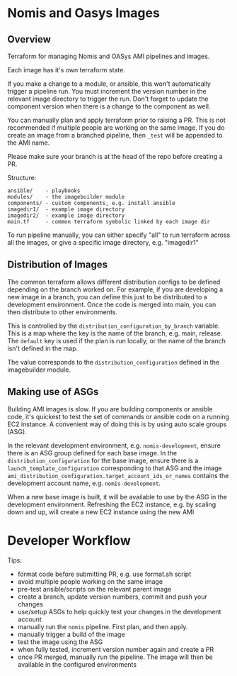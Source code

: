 # Nomis and Oasys Images

## Overview

Terraform for managing Nomis and OASys AMI pipelines and images.

Each image has it's own terraform state.

If you make a change to a module, or ansible, this won't automatically
trigger a pipeline run. You must increment the version number in the
relevant image directory to trigger the run. Don't forget to update
the component version when there is a change to the component as well.

You can manually plan and apply terraform prior to raising a PR. This is
not recommended if multiple people are working on the same image. If
you do create an image from a branched pipeline, then `_test` will be
appended to the AMI name.

Please make sure your branch is at the head of the repo before creating
a PR.

Structure:

```
ansible/    - playbooks
modules/    - the imagebuilder module
components/ - custom components, e.g. install ansible
imagedir1/  - example image directory
imagedir2/  - example image directory
main.tf     - common terraform symbolic linked by each image dir
```

To run pipeline manually, you can either specify "all" to run terraform
across all the images, or give a specific image directory, e.g. "imagedir1"

## Distribution of Images

The common terraform allows different distribution configs to be defined
depending on the branch worked on. For example, if you are developing
a new image in a branch, you can define this just to be distributed to a
development environment. Once the code is merged into main, you can then
distribute to other environments.

This is controlled by the `distribution_configuration_by_branch` variable.
This is a map where the key is the name of the branch, e.g. main, release.
The `default` key is used if the plan is run locally, or the name of the
branch isn't defined in the map.

The value corresponds to the `distribution_configuration` defined in
the imagebuilder module.

## Making use of ASGs

Building AMI images is slow. If you are building components or
ansible code, it's quickest to test the set of commands or
ansible code on a running EC2 instance. A convenient way of doing
this is by using auto scale groups (ASG).

In the relevant development environment, e.g. `nomis-development`,
ensure there is an ASG group defined for each base image. In the
`distribution_configuration` for the base image, ensure there is
a `launch_template_configuration` corresponding to that ASG and
the image `ami_distribution_configuration.target_account_ids_or_names`
contains the development account name, e.g. `nomis-development`.

When a new base image is built, it will be available to use by the ASG
in the development environment. Refreshing the EC2 instance, e.g. by
scaling down and up, will create a new EC2 instance using the new AMI

# Developer Workflow

Tips:

- format code before submitting PR, e.g. use format.sh script
- avoid multiple people working on the same image
- pre-test ansible/scripts on the relevant parent image
- create a branch, update version numbers, commit and push your changes
- use/setup ASGs to help quickly test your changes in the development account
- manually run the `nomis` pipeline. First plan, and then apply.
- manually trigger a build of the image
- test the image using the ASG
- when fully tested, increment version number again and create a PR
- once PR merged, manually run the pipeline. The image will then be available in the configured environments

